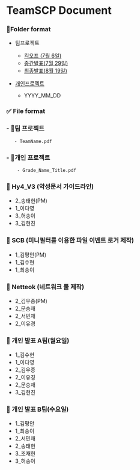 # TeamSCP Document



### 📁Folder format

- 팀프로젝트
    - [킥오프  (7월 6일)](https://github.com/TeamSCP/2020_SummerVacation/tree/master/%ED%8C%80%20%ED%94%84%EB%A1%9C%EC%A0%9D%ED%8A%B8/%ED%82%A5%EC%98%A4%ED%94%84)
    - [중간발표(7월 29일)](https://github.com/TeamSCP/2020_SummerVacation/tree/master/%ED%8C%80%20%ED%94%84%EB%A1%9C%EC%A0%9D%ED%8A%B8/%ED%82%A5%EC%98%A4%ED%94%84)
    - [최종발표(8월 19일)](https://github.com/TeamSCP/2020_SummerVacation/tree/master/%ED%8C%80%20%ED%94%84%EB%A1%9C%EC%A0%9D%ED%8A%B8/%EC%B5%9C%EC%A2%85%EB%B0%9C%ED%91%9C)
    
- [개인프로젝트](https://github.com/TeamSCP/2020_SummerVacation/tree/master/%EA%B0%9C%EC%9D%B8%20%ED%94%84%EB%A1%9C%EC%A0%9D%ED%8A%B8)
    - YYYY_MM_DD

### ✅ File format

### - 📌팀 프로젝트
       - TeamName.pdf
### - 📕개인 프로젝트
        - Grade_Name_Title.pdf 

### 📌 Hy4_V3 (악성문서 가이드라인)
- 2_송태현(PM)
- 1_이다영
- 3_허송이
- 3_김현진
### 📌 SCB (미니필터를 이용한 파일 이벤트 로거 제작)
- 1_김평안(PM)
- 1_김수현
- 1_최송이
### 📌 Netteok (네트워크 툴 제작)
- 2_김우종(PM)
- 2_문승재
- 2_서민재
- 2_이유경

###

### 📕 개인 발표 A팀(월요일)
- 1_김수현
- 1_이다영
- 2_김우종
- 2_이유경
- 2_문승재
- 3_김현진
### 📕 개인 발표 B팀(수요일)
- 1_김평안
- 1_최송이
- 2_서민재
- 2_송태현
- 3_조재현
- 3_허송이
